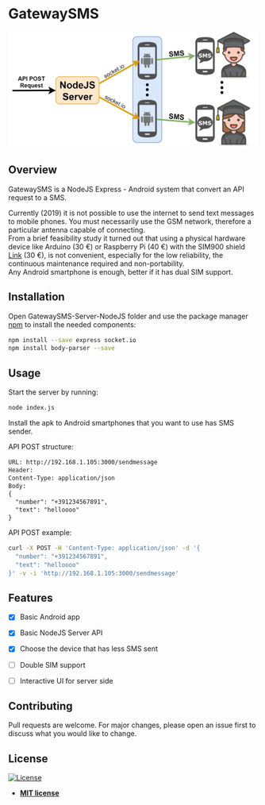 # GatewaySMS

![structure](https://github.com/ivaste/GatewaySMS/blob/master/Documentation/GatewaySMS_Scheme.png)


## Overview
GatewaySMS is a NodeJS Express - Android system that convert an API request to a SMS.

Currently (2019) it is not possible to use the internet to send text messages to mobile phones. You must necessarily use the GSM network, therefore a particular antenna capable of connecting.  
From a brief feasibility study it turned out that using a physical hardware device like Arduino (30 €) or Raspberry Pi (40 €) with the SIM900 shield [Link](https://www.amazon.it/AZDelivery-SIM-900-Antenna-Arduino/dp/B01M9J4N56/ref=sr_1_2?ie=UTF8&qid=1544983884&sr=8-2&keywords=arduino+gsm+shield+2) (30 €), is not convenient, especially for the low reliability, the continuous maintenance required and non-portability.  
Any Android smartphone is enough, better if it has dual SIM support.


## Installation

Open GatewaySMS-Server-NodeJS folder and use the package manager [npm](https://www.npmjs.com/get-npm) to install the needed components:

```bash
npm install --save express socket.io
npm install body-parser --save
```

## Usage

Start the server by running:

```bash
node index.js
```

Install the apk to Android smartphones that you want to use has SMS sender.

API POST structure:
```
URL: http://192.168.1.105:3000/sendmessage
Header:
Content-Type: application/json
Body:
{
  "number": "+391234567891",
  "text": "helloooo"
}
```

API POST example: 
```bash
curl -X POST -H 'Content-Type: application/json' -d '{
  "number": "+391234567891",
  "text": "helloooo"
}' -v -i 'http://192.168.1.105:3000/sendmessage'
```
<!--
## Docker image
Download Docker image:
```bash
docker pull onaciccio/gateway:v1
```

Or just run it:
```bash
docker run -p 3000:3000 onaciccio/gateway:v1
```
-->

## Features

- [x] Basic Android app
- [x] Basic NodeJS Server API
- [x] Choose the device that has less SMS sent
- [ ] Double SIM support
- [ ] Interactive UI for server side


## Contributing
Pull requests are welcome. For major changes, please open an issue first to discuss what you would like to change.

## License
[![License](http://img.shields.io/:license-mit-blue.svg?style=flat-square)](http://badges.mit-license.org)
- **[MIT license](http://opensource.org/licenses/mit-license.php)**
